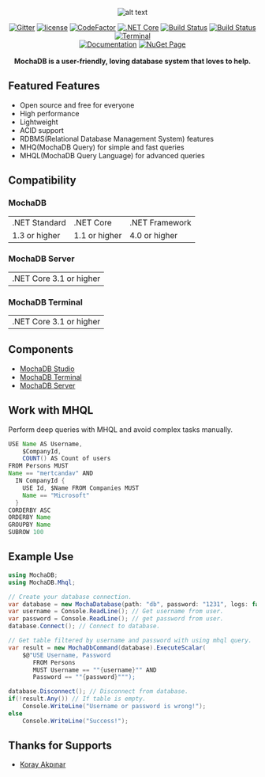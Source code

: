 <div align="center">
  
![alt text](https://github.com/mertcandav/MochaDB/blob/master/res/MochaDB_Texted.ico)

[![Gitter](https://badges.gitter.im/mertcandv/MochaDB.svg)](https://gitter.im/mertcandv/MochaDB?utm_source=badge&utm_medium=badge&utm_campaign=pr-badge)
[![license](https://img.shields.io/badge/License-MIT-BLUE.svg)](https://opensource.org/licenses/MIT)
[![CodeFactor](https://www.codefactor.io/repository/github/mertcandav/mochadb/badge)](https://www.codefactor.io/repository/github/mertcandav/mochadb)
[![.NET Core](https://github.com/mertcandav/MochaDB/workflows/.NET%20Core/badge.svg)](https://github.com/mertcandav/MochaDB/actions?query=workflow%3A%22.NET+Core%22)
[![Build Status](https://dev.azure.com/mertcandav/MochaDB/_apis/build/status/mertcandav.MochaDB?branchName=master)](https://dev.azure.com/mertcandav/MochaDB/_build/latest?definitionId=2&branchName=master)
[![Build Status](https://travis-ci.com/mertcandav/MochaDB.svg?branch=master)](https://travis-ci.com/mertcandav/MochaDB)
[![Terminal](https://github.com/mertcandav/MochaDB/workflows/Terminal/badge.svg)](https://github.com/mertcandav/MochaDB/actions?query=workflow%3A%22terminal%22)
<br>
[![Documentation](https://img.shields.io/badge/Documentation-YELLOW.svg?style=flat-square)](https://github.com/mertcandav/MochaDB/tree/master/docs)
[![NuGet Page](https://img.shields.io/badge/NuGet-BLUE.svg?style=flat-square)](https://www.nuget.org/packages/MochaDB/)
<br><br>
<b>MochaDB is a user-friendly, loving database system that loves to help.</b>
</div>

## Featured Features

+ Open source and free for everyone
+ High performance
+ Lightweight
+ ACID support
+ RDBMS(Relational Database Management System) features
+ MHQ(MochaDB Query) for simple and fast queries
+ MHQL(MochaDB Query Language) for advanced queries

## Compatibility
### MochaDB
<table>
  <tr>
    <td>.NET Standard</td>
    <td>.NET Core</td>
    <td>.NET Framework</td>
  </tr>
  <tr>
    <td>1.3 or higher</td>
    <td>1.1 or higher</td>
    <td>4.0 or higher</td>
  </tr>
</table>

### MochaDB Server
<table>
  <tr>
    <td>.NET Core 3.1 or higher</td>
  </tr>
</table>

### MochaDB Terminal
<table>
  <tr>
    <td>.NET Core 3.1 or higher</td>
  </tr>
</table>

## Components
+ [MochaDB Studio](https://github.com/mertcandav/MochaDBStudio)
+ [MochaDB Terminal](https://github.com/mertcandav/MochaDB/tree/master/terminal)
+ [MochaDB Server](https://github.com/mertcandav/MochaDB/tree/master/server)

## Work with MHQL
Perform deep queries with MHQL and avoid complex tasks manually.
```java
USE Name AS Username,
    $CompanyId,
    COUNT() AS Count of users
FROM Persons MUST
Name == "mertcandav" AND
  IN CompanyId {
    USE Id, $Name FROM Companies MUST
    Name == "Microsoft"
  }
CORDERBY ASC
ORDERBY Name
GROUPBY Name
SUBROW 100
```

## Example Use
```csharp
using MochaDB;
using MochaDB.Mhql;

// Create your database connection.
var database = new MochaDatabase(path: "db", password: "1231", logs: false);
var username = Console.ReadLine(); // Get username from user.
var password = Console.ReadLine(); // get password from user.
database.Connect(); // Connect to database.

// Get table filtered by username and password with using mhql query.
var result = new MochaDbCommand(database).ExecuteScalar(
    $@"USE Username, Password
       FROM Persons
       MUST Username == ""{username}"" AND
       Password == ""{password}""");

database.Disconnect(); // Disconnect from database.
if(!result.Any()) // If table is empty.
    Console.WriteLine("Username or password is wrong!");
else
    Console.WriteLine("Success!");
```

## Thanks for Supports
+ [Koray Akpınar](https://github.com/korayakpinar)

